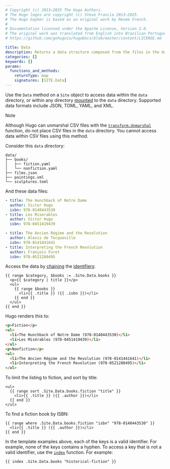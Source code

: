 ```yaml
---
# Copyright (c) 2013–2025 The Hugo Authors.
# The Hugo logos are copyright (c) Steve Francia 2013–2025.
# The Hugo Gopher is based on an original work by Renée French.
#
# Documentation licensed under the Apache License, Version 2.0.
# The original work was translated from English into Brazilian Portuguese.
# https://github.com/gohugoio/hugoDocs/blob/master/content/LICENSE.md

title: Data
description: Returns a data structure composed from the files in the data directory.
categories: []
keywords: []
params:
  functions_and_methods:
    returnType: map
    signatures: [SITE.Data]
---
```


Use the `Data` method on a `Site` object to access data within the `data` directory, or within any directory [mounted] to the `data` directory. Supported data formats include JSON, TOML, YAML, and XML.

> [!note]
> Although Hugo can unmarshal CSV files with the [`transform.Unmarshal`] function, do not place CSV files in the `data` directory. You cannot access data within CSV files using this method.

Consider this `data` directory:

```text
data/
├── books/
│   ├── fiction.yaml
│   └── nonfiction.yaml
├── films.json
├── paintings.xml
└── sculptures.toml
```

And these data files:

```yaml {file="data/books/fiction.yaml"}
- title: The Hunchback of Notre Dame
  author: Victor Hugo
  isbn: 978-0140443530
- title: Les Misérables
  author: Victor Hugo
  isbn: 978-0451419439
```

```yaml {file="data/books/nonfiction.yaml"}
- title: The Ancien Régime and the Revolution
  author: Alexis de Tocqueville
  isbn: 978-0141441641
- title: Interpreting the French Revolution
  author: François Furet
  isbn: 978-0521280495
```

Access the data by [chaining](g) the [identifiers](g):

```go-html-template
{{ range $category, $books := .Site.Data.books }}
  <p>{{ $category | title }}</p>
  <ul>
    {{ range $books }}
      <li>{{ .title }} ({{ .isbn }})</li>
    {{ end }}
  </ul>
{{ end }}
```

Hugo renders this to:

```html
<p>Fiction</p>
<ul>
  <li>The Hunchback of Notre Dame (978-0140443530)</li>
  <li>Les Misérables (978-0451419439)</li>
</ul>
<p>Nonfiction</p>
<ul>
  <li>The Ancien Régime and the Revolution (978-0141441641)</li>
  <li>Interpreting the French Revolution (978-0521280495)</li>
</ul>
```

To limit the listing to fiction, and sort by title:

```go-html-template
<ul>
  {{ range sort .Site.Data.books.fiction "title" }}
    <li>{{ .title }} ({{ .author }})</li>
  {{ end }}
</ul>
```

To find a fiction book by ISBN:

```go-html-template
{{ range where .Site.Data.books.fiction "isbn" "978-0140443530" }}
  <li>{{ .title }} ({{ .author }})</li>
{{ end }}
```

In the template examples above, each of the keys is a valid identifier. For example, none of the keys contains a hyphen. To access a key that is not a valid identifier, use the [`index`] function. For example:

```go-html-template
{{ index .Site.Data.books "historical-fiction" }}
```

[`index`]: /functions/collections/indexfunction/
[`transform.Unmarshal`]: /functions/transform/unmarshal/
[mounted]: /configuration/module/#mounts
